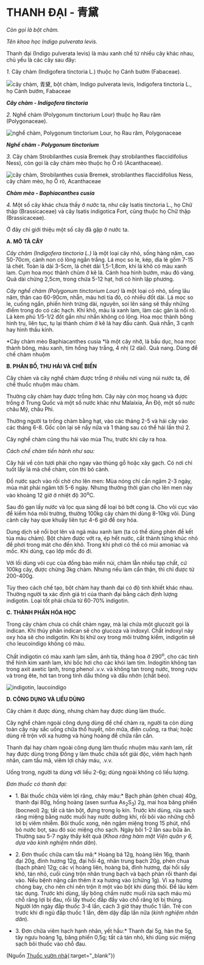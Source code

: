 # THANH ĐẠI \- 青黛

*Còn gọi là bột chàm.*

*Tên khoa học Indigo pulverata levis.*

Thanh đại (Indigo pulverata levis) là màu xanh chế từ nhiều cây khác nhau, chủ yếu là các cây sau đây:

*1.* Cây chàm (Indigofera tinctoria L.) thuộc họ Cánh bướm (Fabaceae).

![cây chàm, 青黛, bột chàm, Indigo pulverata levis, Indigofera tinctoria L., họ Cánh bướm, Fabaceae](/imgs/caythuoc/dtl/thanh-dai.jpg)

***Cây chàm - Indigofera tinctoria***

*2.* Nghể chàm (Polygonum tinctorium Lour) thuộc họ Rau răm (Polygonaceae).

![nghể chàm, Polygonum tinctorium Lour, họ Rau răm, Polygonaceae](/imgs/caythuoc/dtl/thanh-dai-2.jpg)

***Nghể chàm - Polygonum tinctorium***

*3.* Cây chàm Strobilanthes cusia Bremek (hay strobilanthes flaccidifolius Ness), còn gọi là cây chàm mèo thuộc họ Ô rô (Acanthaceae).

![cây chàm, Strobilanthes cusia Bremek, strobilanthes flaccidifolius Ness, cây chàm mèo, họ Ô rô, Acanthaceae](/imgs/caythuoc/dtl/thanh-dai-3.jpg)

***Chàm mèo - Baphiacanthes cusia***

*4.* Một số cây khác chưa thấy ở nước ta, như cây Isatis tinctoria L., họ Chữ thập (Brassicaceae) và cây Isatis indigotica Fort, cũng thuộc họ Chữ thập (Brassicaceae).

Ở đây chỉ giới thiệu một số cây đã gặp ở nước ta.

**A. MÔ TẢ CÂY**

*Cây chàm (Indigofera tinctoria L.)* là một loại cây nhỏ, sống hàng năm, cao 50-70cm, cành non có lông ngắn trắng. Lá mọc so le, kép, dìa lẻ gồm 7-15 lá chét. Toàn lá dài 3-5cm, lá chét dài 1,5-1,8cm, khi lá khô có màu xanh lam. Cụm hoa mọc thành chùm ở kẽ lá. Cánh hoa hình bướm, màu đỏ vàng. Quả dài chừng 2,5cm, trong chứa 5-12 hạt, hơi có hình lập phương.

*Cây nghể chàm (Polygonum tinctorium Lour)* là một loại cỏ nhỏ, sống lâu năm, thân cao 60-90cm, nhẵn, màu hơi tía đỏ, có nhiều đốt dài. Lá mọc so le, cuống ngắn, phiến hình trứng dài, nguyên, soi lên sáng sẽ thấy những điểm trong do có các hạch. Khi khô, màu lá xanh lam, làm các gân lá nổi rõ. Lá kèm phủ 1/5-1/2 đốt gần như nhẵn không có lông. Hoa mọc thành bông hình trụ, liên tục, tụ lại thành chùm ở kẽ lá hay đầu cành. Quả nhẵn, 3 cạnh hay hình thấu kính.

*Cây chàm mèo Baphiacanthes cusia *là một cây nhỡ, lá bầu dục, hoa mọc thành bông, màu xanh, tím hồng hay trắng, 4 nhị (2 dài). Quả nang. Dùng để chế chàm nhuộm

**B. PHÂN BỐ, THU HÁI VÀ CHẾ BIẾN**

Cây chàm và cây nghể chàm được trồng ở nhiều nơi vùng núi nước ta, để chế thuốc nhuộm màu chàm.

Thường cây chàm hay được trồng hơn. Cây này còn mọc hoang và được trồng ở Trung Quốc và một số nước khác như Malaixia, Ấn Độ, một số nước châu Mỹ, châu Phi.

Thường người ta trồng chàm bằng hạt, vào các tháng 2-5 và hái cây vào các tháng 6-8. Gốc còn lại sẽ nẩy nữa và 1 tháng sau có thể hái lần thứ 2.

Cây nghể chàm cũng thu hái vào mùa Thu, trước khi cây ra hoa.

*Cách chế chàm tiến hành như sau:*

Cây hái về còn tươi phải cho ngay vào thùng gỗ hoặc xây gạch. Có nơi chỉ tuốt lấy lá mà chế chàm, còn thì bỏ cành.

Đổ nước sạch vào rồi chờ cho lên men: Mùa nóng chỉ cần ngâm 2-3 ngày, mùa mát phải ngâm tới 5-6 ngày. Nhưng thường thời gian cho lên men này vào khoảng 12 giờ ở nhiệt độ 30<sup>o</sup>C.

Sau đó gạn lấy nước và lọc qua sàng để loại bỏ bớt cọng lá. Cho vôi cục vào để kiềm hóa môi trường, thường 100kg cây chàm thì dùng 8-10kg vôi. Dùng cành cây hay que khuấy liên tục 4-6 giờ để oxy hóa.

Dung dịch sẽ nổi bọt lên và ngả màu xanh lam (ta có thể dùng phèn để kết tủa màu chàm). Bột chàm được vớt ra, ép hết nước, cắt thành từng khúc nhỏ để phơi trong mát cho đến khô. Trong khi phơi có thể có mùi amoniac và mốc. Khi dùng, cạo lớp mốc đó đi.

Với lối dùng vôi cục của đồng bào miền núi, chàm lẫn nhiều tạp chất, cứ 100kg cây, được chừng 3kg chàm. Nhưng nếu làm cẩn thận, thì chỉ được từ 200-400g.

Tùy theo cách chế tạo, bột chàm hay thanh đại có độ tinh khiết khác nhau. Thường người ta xác định giá trị của thanh đại bằng cách định lượng indigotin. Loại tốt phải chứa từ 60-70% indigotin.

**C. THÀNH PHẦN HÓA HỌC**

Trong cây chàm chưa có chất chàm ngay, mà lại chứa một glucozit gọi là indican. Khi thủy phân indican sẽ cho glucoza và indoxyl. Chất indoxyl này oxy hóa sẽ cho indigotin. Khi bị khử oxy trong môi trường kiềm, indigotin sẽ cho leucoindigo không có màu.

Chất indigotin có màu xanh lam sẫm, ánh tía, thăng hoa ở 290<sup>o</sup>, cho các tinh thể hình kim xanh lam, khi bốc hơi cho các khói lam tím. Indogitin không tan trong axit axetic lạnh, trong phenol .v.v. và không tan trong nước, trong rượu và trong ête, hơi tan trong tinh dầu thông và dầu nhờn (chất béo).

![indigotin, laucoindigo](/imgs/caythuoc/dtl/thanh-dai-4.jpg)

**D. CÔNG DỤNG VÀ LIỀU DÙNG**

Cây chàm ít được dùng, nhưng chàm hay được dùng làm thuốc.

Cây nghể chàm ngoài công dụng dùng để chế chàm ra, người ta còn dùng toàn cây này sắc uống chữa thổ huyết, nôn mửa, điên cuồng, ra thai; hoặc dùng rễ trộn với xạ hương và hùng hoàng để chữa rắn cắn.

Thanh đại hay chàm ngoài công dụng làm thuốc nhuộm màu xanh lam, rất hay được dùng trong Đông y làm thuốc chữa sốt giải độc, viêm hạch hạnh nhân, cam tẩu mã, viêm lợi chảy máu, .v.v.

Uống trong, người ta dùng với liều 2-6g; dùng ngoài không có liều lượng.

*Đơn thuốc có thanh đại:*

* 1\. Bài thuốc chữa viêm lợi răng, chảy máu:* Bạch phàn (phèn chua) 40g, thanh đại 80g, hồng hoàng (asen sunfua As<sub>2</sub>S<sub>3</sub>) 2g, mai hoa băng phiến (bocneol) 2g; tất cả tán bột, đựng trong lọ kín. Trước khi dùng, rửa sạch răng miệng bằng nước muối hay nước dưỡng khí, rồi bôi vào những chỗ lợi bị viêm nhiễm. Bôi thuốc xong, nên ngậm miệng trong 15 phút, nhổ bỏ nước bọt, sau đó súc miệng cho sạch. Ngày bôi 1-2 lần sau bữa ăn. Thường sau 5-7 ngày thấy kết quả (*Khoa răng hàm mặt Viện quân y 6, dựa vào kinh nghiệm nhân dân*).

* 2\. Đơn thuốc chữa cam tẩu mã:* Hoàng bá 12g, hoàng liên 16g, thanh đại 20g, đinh hương 12g, đại hồi 4g, nhân trung bạch 20g, phèn chua (bạch phàn) 12g; các vị hoàng liên, hoàng bá, đinh hương, đại hồi sấy khô, tán nhỏ, cuối cùng trộn nhân trung bạch và bạch phàn rồi thanh đại vào. Nếu bệnh nặng cần thêm ít xạ hương vào (chừng 1g). Vì xạ hương chóng bay, cho nên chỉ nên trộn ít một vào bột khi dùng thôi. Để lâu kém tác dụng. Trước khi dùng, lấy bông chấm nước muối rửa sạch máu mủ chỗ răng lợi bị đau, rồi lấy thuốc đắp đầy vào chỗ răng lợi bị thủng. Người lớn ngày đắp thuốc 3-4 lần, cách 3 giờ thay thuốc 1 lần. Trẻ con trước khi đi ngủ đắp thuốc 1 lần, đêm dậy đắp lần nữa (*kinh nghiệm nhân dân*).

* 3\. Đơn chữa viêm hạch hạnh nhân, yết hầu:* Thanh đại 5g, hàn the 5g, tây ngưu hoàng 1g, băng phiến 0,5g; tất cả tán nhỏ, khi dùng súc miệng sạch bôi thuốc vào chỗ đau.


(Nguồn [Thuốc vườn nhà](http://thuocvuonnha.com){:target="_blank"})